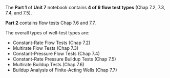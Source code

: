 The **Part 1** of **Unit 7** notebook contains **4 of 6 flow test types** (Chap 7.2, 7.3, 7.4, and 7.5). 

**Part 2** contains flow tests Chap 7.6 and 7.7.

The overall types of well-test types are:
* Constant-Rate Flow Tests (Chap 7.2)
* Multirate Flow Tests (Chap 7.3)
* Constant-Pressure Flow Tests (Chap 7.4)
* Constant-Rate Pressure Buildup Tests (Chap 7.5)
* Multirate Buildup Tests (Chap 7.6)
* Buildup Analysis of Finite-Acting Wells (Chap 7.7)
